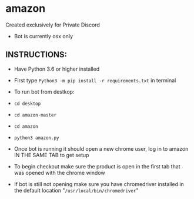 # amazon
Created exclusively for Private Discord
- Bot is currently osx only

INSTRUCTIONS:
-------------
- Have Python 3.6 or higher installed

- First type ```Python3 -m pip install -r requirements.txt``` in terminal

- To run bot from destkop: 
- ```cd desktop```
- ```cd amazon-master```
- ```cd amazon```
- ```python3 amazon.py```

- Once bot is running it should open a new chrome user, log in to amazon IN THE SAME TAB to get setup

- To begin checkout make sure the product is open in the first tab that was opened with the chrome window

- If bot is still not opening make sure you have chromedriver installed in the default location "```/usr/local/bin/chromedriver```"
